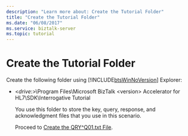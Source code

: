 ```yaml
---
description: "Learn more about: Create the Tutorial Folder"
title: "Create the Tutorial Folder"
ms.date: "06/08/2017"
ms.service: biztalk-server
ms.topic: tutorial
---
```

# Create the Tutorial Folder
Create the following folder using [!INCLUDE[btsWinNoVersion](../../includes/btswinnoversion-md.md)] Explorer:  
  
- \<*drive*:\>\Program Files\Microsoft BizTalk \<version\> Accelerator for HL7\SDK\Interrogative Tutorial  
  
   You use this folder to store the key, query, response, and acknowledgment files that you use in this scenario.  
  
  Proceed to [Create the QRY^Q01.txt File](../../adapters-and-accelerators/accelerator-hl7/create-the-qry-q01-txt-file.md).
